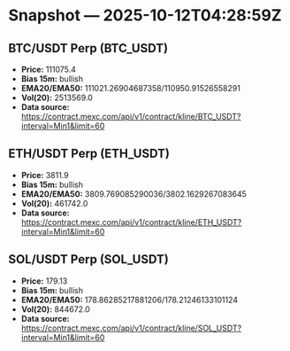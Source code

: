 # Snapshot — 2025-10-12T04:28:59Z

## BTC/USDT Perp (BTC_USDT)
- **Price:** 111075.4
- **Bias 15m:** bullish
- **EMA20/EMA50:** 111021.26904687358/110950.91526558291
- **Vol(20):** 2513569.0
- **Data source:** https://contract.mexc.com/api/v1/contract/kline/BTC_USDT?interval=Min1&limit=60

## ETH/USDT Perp (ETH_USDT)
- **Price:** 3811.9
- **Bias 15m:** bullish
- **EMA20/EMA50:** 3809.769085290036/3802.1629267083645
- **Vol(20):** 461742.0
- **Data source:** https://contract.mexc.com/api/v1/contract/kline/ETH_USDT?interval=Min1&limit=60

## SOL/USDT Perp (SOL_USDT)
- **Price:** 179.13
- **Bias 15m:** bullish
- **EMA20/EMA50:** 178.86285217881206/178.21246133101124
- **Vol(20):** 844672.0
- **Data source:** https://contract.mexc.com/api/v1/contract/kline/SOL_USDT?interval=Min1&limit=60
